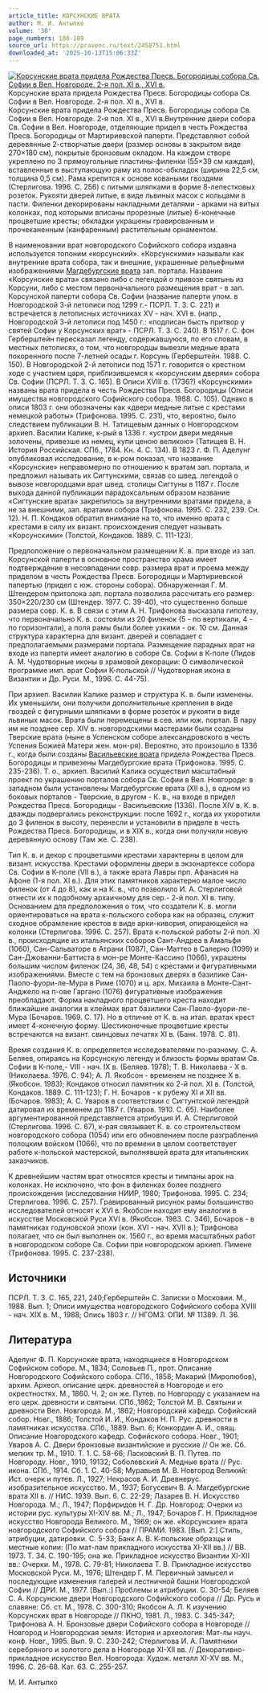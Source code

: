 ```yaml
---
article_title: КОРСУНСКИЕ ВРАТА
author: М. И. Антыпко
volume: '38'
page_numbers: 188-189
source_url: https://pravenc.ru/text/2458751.html
downloaded_at: '2025-10-13T15:06:33Z'
---
```


[![Корсунские врата придела Рождества Пресв. Богородицы собора Св. Софии в Вел. Новгороде. 2-я пол. XI в., XVI в.](https://pravenc.ru/data/2019/08/11/1236500608/i200.jpg "Кликните для увеличения картинки")](https://pravenc.ru/data/2019/08/11/1236500608/i400.jpg)Корсунские врата придела Рождества Пресв. Богородицы собора Св. Софии в Вел. Новгороде. 2-я пол. XI в., XVI в.  
Корсунские врата придела Рождества Пресв. Богородицы собора Св. Софии в Вел. Новгороде. 2-я пол. XI в., XVI в.Внутренние двери собора Св. Софии в Вел. Новгороде, отделяющие придел в честь Рождества Пресв. Богородицы от Мартириевской паперти. Представляют собой деревянные 2-створчатые двери (размер основы в закрытом виде 270×180 см), покрытые бронзовым окладом. На каждом створе укреплено по 3 прямоугольные пластины-филенки (55×39 см каждая), вставленные в выступающую раму из полос-обкладок (ширина 22,5 см, толщина 0,5 см). Рама крепится к основе коваными гвоздями (Стерлигова. 1996. С. 256) с литыми шляпками в форме 8-лепестковых розеток. Рукояти дверей литые, в виде львиных масок с кольцами в пасти. Филенки декорированы накладными деталями - арками на витых колонках, под которыми вписаны прорезные (литые) 6-конечные процветшие кресты; обкладки украшены гравированным и прочеканенным (канфаренным) растительным орнаментом.

В наименовании врат новгородского Софийского собора издавна используется топоним «корсунский». «Корсунскими» называли как внутренние врата собора, так и внешние, украшенные рельефными изображениями [Магдебургские врата](<https://pravenc.ru/text/Магдебургские врата.html>) зап. портала. Название «Корсунские врата» связано либо с легендой о привозе святынь из Корсуни, либо с местом первоначального размещения врат - в зап. Корсунской паперти собора Св. Софии (название паперти упом. в Новгородской 3-й летописи под 1299 г.- ПСРЛ. Т. 3. С. 221) и встречается в летописных источниках XV - нач. XVI в. (напр., Новгородской 3-й летописи под 1450 г.: «подписан бысть притвор у святей Софии у Корсунских врат» - ПСРЛ. Т. 3. С. 240). В 1517 г. С. фон Герберштейн пересказал легенду, содержавшуюся, по его словам, в местных летописях, о том, что новгородцы вывезли медные врата покоренного после 7-летней осады г. Корсунь (Герберштейн. 1988. С. 150). В Новгородской 2-й летописи под 1571 г. говорится о крестном ходе с участием царя, приблизившемся к «корсунским дверям» собора Св. Софии (ПСРЛ. Т. 3. С. 165). В Описи XVIII в. (1736?) «Корсунскими» названы врата придела в честь Рождества Пресв. Богородицы (Описи имущества новгородского Софийского собора. 1988. С. 105). Однако в описи 1803 г. они обозначены как «двери медные литые с крестами немецкой работы» (Трифонова. 1995. С. 231), что, вероятно, было следствием публикации В. Н. Татищевым данных о Новгородском архиеп. Василии Калике, к-рый в 1336 г. «устрои двери медяные золочены, привезше из немец, купи ценою великою» (Татищев В. Н. История Российская. СПб., 1784. Кн. 4. С. 134). В 1823 г. Ф. П. Аделунг опубликовал исследование, в к-ром показал, что название «Корсунские» неправомерно по отношению к вратам зап. портала, и предложил называть их Сигтунскими, связав со швед. легендой о вывозе новгородцами врат швед. столицы Сигтуны в 1187 г. После выхода данной публикации парадоксальным образом название «Сигтунские врата» закрепилось за внутренними вратами придела, а не за внешними, зап. вратами собора (Трифонова. 1995. С. 232, 239. Cн. 12). Н. П. Кондаков обратил внимание на то, что именно врата с крестами в силу их визант. происхождения следует называть «Корсунскими» (Толстой, Кондаков. 1889. С. 111-123).

Предположение о первоначальном размещении К. в. при входе из зап. Корсунской паперти в основное пространство храма имеет подтверждение в несовпадении совр. размера врат и проема между приделом в честь Рождества Пресв. Богородицы и Мартириевской папертью (придел с юж. стороны собора). Обнаруженная Г. М. Штендером притолока зап. портала позволила рассчитать его размер: 350×220/230 см (Штендер. 1977. С. 39-40), что существенно больше размера совр. К. в. В связи с этим А. Н. Трифонова высказала гипотезу, что первоначально К. в. состояли из 20 филенок (5 - по вертикали, 4 - по горизонтали), а поля рамы были более узкими - ок. 10 см. Данная структура характерна для визант. дверей и совпадает с предполагаемыми размерами портала. Размещение парадных врат на входе из паперти имеет аналогию в соборе Св. Софии в К-поле (Лидов А. М. Чудотворные иконы в храмовой декорации: О символической программе имп. врат Софии К-польской // Чудотворная икона в Византии и Др. Руси. М., 1996. С. 44-75).

При архиеп. Василии Калике размер и структура К. в. были изменены. Их уменьшили, они получили дополнительные крепления в виде гвоздей с фигурными шляпками в форме розеток и рукояти в виде львиных масок. Врата были перемещены в сев. или юж. портал. В пару им не позднее сер. XIV в. новгородскими мастерами были созданы Тверские врата (ныне в Успенском соборе александровского в честь Успения Божией Матери жен. мон-ря). Вероятно, это произошло в 1336 г., когда были созданы [Васильевские врата](<https://pravenc.ru/text/Васильевские врата.html>) придела Рождества Пресв. Богородицы и привезены Магдебургские врата (Трифонова. 1995. С. 235-236). Т. о., архиеп. Василий Калика осуществил масштабный проект по украшению порталов собора Св. Софии в Вел. Новгороде: в западном были установлены Магдебургские врата (XII в.), в одном из боковых порталов - Тверские, в другом - К. в., на входе в придел Рождества Пресв. Богородицы - Васильевские (1336). После XIV в. К. в. дважды подвергались реконструкции: после 1692 г., когда их укоротили до 3 филенок в высоту, перенесли и установили в приделе в честь Рождества Пресв. Богородицы, и в XIX в., когда они получили новую деревянную основу (Там же. С. 238).

Тип К. в. и декор с процветшими крестами характерны в целом для визант. искусства. Крестами оформлены двери в экзонартексе собора Св. Софии в К-поле (VII в.), а также врата Лавры прп. Афанасия на Афоне (1-я пол. XI в.). Для этих памятников характерно малое число филенок (от 4 до 8), как и на К. в., что позволило И. А. Стерлиговой отнести их к подобному архаичному для сер.- 2-й пол. XI в. типу. Основанием для предположения о том, что создатели К. в. могли ориентироваться на врата к-польского собора как на образец, служит сходное обрамление крестов в виде арки-кивория, опирающейся на колонки (Стерлигова. 1996. С. 257). Врата к-польской работы 2-й пол. XI в., происходящие из итальянских соборов Сант-Андреа в Амальфи (1060), Сан-Сальваторе в Атрани (1087), Сан-Маттео в Салерно (1099) и Сан-Джованни-Баттиста в мон-ре Монте-Кассино (1066), украшены большим числом филенок (24, 36, 48, 54) с крестами и фигуративными изображениями. Вместе с тем на бронзовых дверях в базилике Сан-Паоло-фуори-ле-Мура в Риме (1070) и ц. арх. Михаила в Монте-Сант-Анджело на п-ове Гаргано (1076) фигуративные изображения преобладают. Форма накладного процветшего креста находит ближайшие аналогии в клеймах врат базилики Сан-Паоло-фуори-ле-Мура (Бочаров. 1969. С. 17). Но в отличие от К. в. на итал. вратах крест имеет 4-конечную форму. Шестиконечные процветшие кресты встречаются на визант. свинцовых печатях XI в. (Банк. 1978. С. 81).

Время создания К. в. определяется исследователями по-разному. С. А. Беляев, опираясь на Корсунскую легенду и близость формы вратам Св. Софии в К-поле,- VIII - нач. IX в. (Беляев. 1978); Т. В. Николаева - X в. (Николаева. 1976. С. 94); А. Л. Якобсон - временем не позднее X в. (Якобсон. 1983); Кондаков относил памятник ко 2-й пол. XI в. (Толстой, Кондаков. 1889. С. 111-123); Г. Н. Бочаров - к рубежу XI и XII вв. (Бочаров. 1983); А. С. Уваров в соответствии с Сигтунтской легендой датировал их временем до 1187 г. (Уваров. 1910. С. 65). Наиболее аргументированной представляется атрибуция И. А. Стерлиговой (Стерлигова. 1996. С. 67), к-рая связывает К. в. со строительством новгородского собора (1054) или его обновлением после разграбления полоцким войском (1066), что по времени в целом соответствует работе к-польской мастерской, выполнявшей врата для итальянских заказчиков.

К древнейшим частям врат относятся кресты и тимпаны арок на колонках. Не исключено, что фон в филенках более позднего происхождения (исследования НИИР, 1980; Трифонова. 1995. С. 234; Стерлигова. 1996. С. 257). Гравированный рисунок рамы большинство исследователей относят к XVI в. Якобсон находит ему аналогии в искусстве Московской Руси XVI в. (Якобсон. 1983. С. 346), Бочаров - в памятниках годуновской эпохи (кон. XVI - нач. XVII в.); Трифонова полагает, что он был выполнен ок. 1560 г., во время масштабных работ в новгородском соборе Св. Софии при новгородском архиеп. Пимене (Трифонова. 1995. С. 237-238).

## Источники

ПСРЛ. Т. 3. С. 165, 221, 240;Герберштейн С. Записки о Московии. М., 1988. Вып. 1; Описи имущества новгородского Софийского собора XVIII - нач. XIX в. М., 1988; Опись 1803 г. // НГОМЗ. ОПИ. № 11389. Л. 36.

## Литература

Аделунг Ф. П. Корсунские врата, находящиеся в Новгородском Софийском соборе. М., 1834; Соловьев П., прот. Описание Новгородского Софийского собора. СПб., 1858; Макарий (Миролюбов), архим. Археол. описание церк. древностей в Новгороде и его окрестностях. М., 1860. Ч. 2; он же. Путев. по Новгороду с указанием на его церк. древности и святыни. СПб.,1862; Толстой М. В. Святыни и древности Вел. Новгорода. М., 1862; Новгородский кафедр. Софийский собор. Новг., 1886; Толстой И. И., Кондаков Н. П. Рус. древности в памятниках искусства. СПб., 1889. Вып. 6; Конкордин А. И., свящ. Описание Новгородского кафедр. Софийского собора. Новг., 1901; Уваров А. С. Двери бронзовые византийские и русские // Он же. Сб. мелких тр. М., 1910. Т. 1. С. 58-66; Ласковский В. П. Путев. по Новгороду. Новг., 1910, 19132; Соболевский А. Медные врата // Рус. икона. СПб., 1914. Сб. 1. С. 40-58; Муравьев М. В. Новгород Великий: Ист. очерк и путев. Л., 1927; Некрасов А. И. Древнерус. изобразительное искусство. М., 1937; Богусевич В. А. Магдебургские врата XII в. // НИС. 1939. Вып. 6. С. 22-29; Лазарев В. Н. Искусство Новгорода. М.; Л., 1947; Порфиридов Н. Г. Др. Новгород: Очерки из истории рус. культуры XI-XIV вв. М.; Л., 1947; Бочаров Г. Н. Прикладное искусство Новгорода Великого. М., 1969; он же. «Корсунские» врата новгородского Софийского собора // ПРАМИ. 1983. [Вып. 2:] Стиль, атрибуции, датировки. С. 5-33; Банк А. В. К-польские образцы и местные копии: (По мат-лам прикладного искусства XI-XII вв.) // ВВ. 1973. Т. 34. С. 190-195; она же. Прикладное искусство Византии XI-XII вв.: Очерки. М., 1978. С. 79-81; Николаева Т. В. Прикладное искусство Московской Руси. М., 1976; Штендер Г. М. Первичный замысел и последующие изменения галерей и лестничной башни Новгородской Софии // ДРИ. М., 1977. [Вып.:] Проблемы и атрибуции. С. 30-54; Беляев С. А. Корсунские двери Новгородского Софийского собора // Др. Русь и славяне: Сб. ст. М., 1978. С. 300-310; Якобсон А. Л. К изучению Корсунских врат в Новгороде // ПКНО, 1981. Л., 1983. С. 345-347; Трифонова А. Н. Бронзовые двери Софийского собора в Новгороде // Новгород и Новгородская земля: История и археология: Мат-лы науч. конф. Новг., 1995. Вып. 9. С. 230-242; Стерлигова И. А. Памятники серебряного и золотого дела в Новгороде XI-XII вв. // Декоративно-прикладное искусство Вел. Новгорода: Худож. металл XI-XV вв. М., 1996. С. 26-68. Кат. 63. С. 255-257.

М. И. Антыпко

